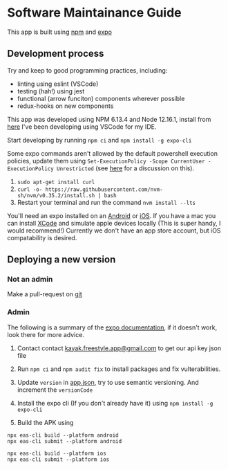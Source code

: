 # Software Maintainance Guide

This app is built using [npm](https://github.com/AntonyM71/FreestyleApp.git) and [expo](https://docs.expo.io/versions/latest/distribution/building-standalone-apps/)

## Development process

Try and keep to good programming practices, including:

-   linting using eslint (VSCode)
-   testing (hah!) using jest
-   functional (arrow funciton) components wherever possible
-   redux-hooks on new components

This app was developed using NPM 6.13.4 and Node 12.16.1, install from [here](https://nodejs.org/en/download/) I've been developing using VSCode for my IDE.

Start developing by running `npm ci` and `npm install -g expo-cli`

Some expo commands aren't allowed by the default powershell execution policies, update them using `Set-ExecutionPolicy -Scope CurrentUser -ExecutionPolicy Unrestricted` (see [here](https://stackoverflow.com/questions/41117421/ps1-cannot-be-loaded-because-running-scripts-is-disabled-on-this-system) for a discussion on this).

1. `sudo apt-get install curl`
1. `curl -o- https://raw.githubusercontent.com/nvm-sh/nvm/v0.35.2/install.sh | bash`
1. Restart your terminal and run the command `nvm install --lts`

You'll need an expo installed on an [Android](https://play.google.com/store/apps/details?id=host.exp.exponent&hl=en_GB) or [iOS](https://apps.apple.com/gb/app/expo-client/id982107779). If you have a mac you can install [XCode](https://developer.apple.com/xcode/) and simulate apple devices locally (This is super handy, I would recommend!) Currently we don't have an app store account, but iOS compatability is desired.

## Deploying a new version

### Not an admin

Make a pull-request on [git](https://github.com/AntonyM71/FreestyleApp)

### Admin

The following is a summary of the [expo documentation](https://docs.expo.io/versions/latest/distribution/building-standalone-apps/), if it doesn't work, look there for more advice.

1. Contact contact kayak.freestyle.app@gmail.com to get our api key json file

1. Run `npm ci` and `npm audit fix` to install packages and fix vulterabilities.

1. Update `version` in [app.json](./app.json), try to use semantic versioning. And increment the `versionCode`

1. Install the expo cli (If you don't already have it) using `npm install -g expo-cli`

1. Build the APK using

```
npx eas-cli build --platform android
npx eas-cli submit --platform android
```

```
npx eas-cli build --platform ios
npx eas-cli submit --platform ios
```
